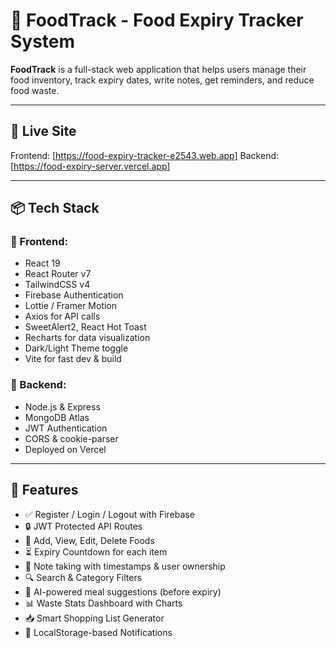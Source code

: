 # 🥗 FoodTrack - Food Expiry Tracker System

**FoodTrack** is a full-stack web application that helps users manage their food inventory, track expiry dates, write notes, get reminders, and reduce food waste.

---

## 🚀 Live Site

Frontend: [https://food-expiry-tracker-e2543.web.app]
Backend: [https://food-expiry-server.vercel.app]

---

## 📦 Tech Stack

### 🧠 Frontend:
- React 19
- React Router v7
- TailwindCSS v4
- Firebase Authentication
- Lottie / Framer Motion
- Axios for API calls
- SweetAlert2, React Hot Toast
- Recharts for data visualization
- Dark/Light Theme toggle
- Vite for fast dev & build

### 🔧 Backend:
- Node.js & Express
- MongoDB Atlas
- JWT Authentication
- CORS & cookie-parser
- Deployed on Vercel

---

## 🔐 Features

- ✅ Register / Login / Logout with Firebase
- 🔒 JWT Protected API Routes
- 🧾 Add, View, Edit, Delete Foods
- ⏳ Expiry Countdown for each item
- 📝 Note taking with timestamps & user ownership
- 🔍 Search & Category Filters
- 🧠 AI-powered meal suggestions (before expiry)
- 📊 Waste Stats Dashboard with Charts
- 📥 Smart Shopping List Generator
- 🔔 LocalStorage-based Notifications



